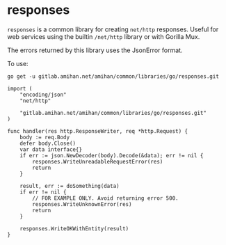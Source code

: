 responses
=========

`responses` is a common library for creating `net/http` responses. Useful for web services using the builtin `/net/http`
library or with Gorilla Mux.

The errors returned by this library uses the JsonError format.

To use:

```
go get -u gitlab.amihan.net/amihan/common/libraries/go/responses.git
```

```
import (
    "encoding/json"
    "net/http"

    "gitlab.amihan.net/amihan/common/libraries/go/responses.git"
)

func handler(res http.ResponseWriter, req *http.Request) {
    body := req.Body
    defer body.Close()
    var data interface{} 
    if err := json.NewDecoder(body).Decode(&data); err != nil {
        responses.WriteUnreadableRequestError(res)
        return
    }
    
    result, err := doSomething(data)
    if err != nil {
        // FOR EXAMPLE ONLY. Avoid returning error 500.
        responses.WriteUnknownError(res)
        return
    }

    responses.WriteOKWithEntity(result)
}
```


